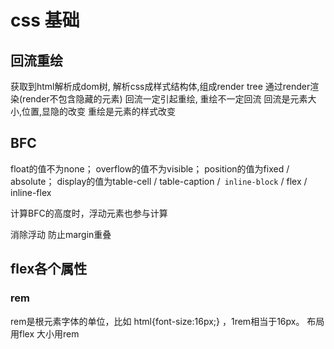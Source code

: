 # css 基础

## 回流重绘
获取到html解析成dom树, 解析css成样式结构体,组成render tree
通过render渲染(render不包含隐藏的元素)
回流一定引起重绘, 重绘不一定回流
回流是元素大小,位置,显隐的改变
重绘是元素的样式改变


## BFC 
float的值不为none；
overflow的值不为visible；
position的值为fixed / absolute；
display的值为table-cell / table-caption /` inline-block` / flex / inline-flex

计算BFC的高度时，浮动元素也参与计算

消除浮动 
防止margin重叠

## flex各个属性


### rem
rem是根元素字体的单位，比如 html{font-size:16px;} ，1rem相当于16px。
布局用flex  大小用rem
